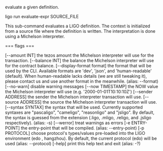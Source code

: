 evaluate a given definition.

ligo run evaluate-expr SOURCE_FILE

This sub-command evaluates a LIGO definition. The context is initialized
from a source file where the definition is written. The interpretation
is done using a Michelson interpreter.

=== flags ===

\[\--amount INT\] the tezos amount the Michelson interpreter will use
for the transaction. \[\--balance INT\] the balance the Michelson
interpreter will use for the contract balance. \[\--display-format
format\] the format that will be used by the CLI. Available formats are
\'dev\', \'json\', and \'human-readable\' (default). When human-readable
lacks details (we are still tweaking it), please contact us and use
another format in the meanwhile. (alias: \--format) \[\--no-warn\]
disable warning messages \[\--now TIMESTAMP\] the NOW value the
Michelson interpreter will use (e.g. \'2000-01-01T10:10:10Z\')
\[\--sender ADDRESS\] the sender the Michelson interpreter transaction
will use. \[\--source ADDRESS\] the source the Michelson interpreter
transaction will use. \[\--syntax SYNTAX\] the syntax that will be used.
Currently supported syntaxes are \"pascaligo\", \"cameligo\",
\"reasonligo\" and \"jsligo\". By default, the syntax is guessed from
the extension (.ligo, .mligo, .religo, and .jsligo respectively).
(alias: -s) \[\--werror\] treat warnings as errors \[-e ENTRY-POINT\]
the entry-point that will be compiled. (alias: \--entry-point) \[-p
PROTOCOL\] choose protocol\'s types/values pre-loaded into the LIGO
environment (edo , hangzhou). By default, the current protocol (edo)
will be used (alias: \--protocol) \[-help\] print this help text and
exit (alias: -?)
